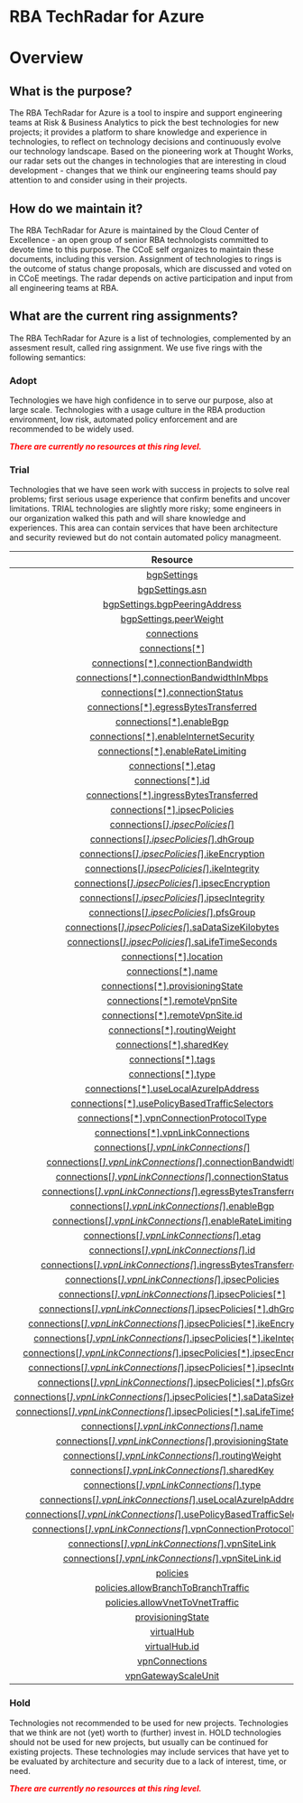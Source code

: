 
RBA TechRadar for Azure
=======================

# Overview

## What is the purpose?


The RBA TechRadar for Azure is a tool to inspire and support engineering teams at Risk & Business Analytics to pick the best technologies for new projects; it provides a platform to share knowledge and experience in technologies, to reflect on technology decisions and continuously evolve our technology landscape.  Based on the pioneering work at Thought Works, our radar sets out the changes in technologies that are interesting in cloud development - changes that we think our engineering teams should pay attention to and consider using in their projects.
## How do we maintain it?


The RBA TechRadar for Azure is maintained by the Cloud Center of Excellence - an open group of senior RBA technologists committed to devote time to this purpose.  The CCoE self organizes to maintain these documents, including this version.  Assignment of technologies to rings is the outcome of status change proposals, which are discussed and voted on in CCoE meetings.  The radar depends on active participation and input from all engineering teams at RBA.
## What are the current ring assignments?


The RBA TechRadar for Azure is a list of technologies, complemented by an assesment result, called ring assignment.  We use five rings with the following semantics:
### Adopt


Technologies we have high confidence in to serve our purpose, also at large scale.  Technologies with a usage culture in the RBA production environment, low risk, automated policy enforcement and are recommended to be widely used.  
  
***<font color="red"> There are currently no resources at this ring level. </font>***
### Trial


Technologies that we have seen work with success in projects to solve real problems;  first serious usage experience that confirm benefits and uncover limitations.  TRIAL technologies are slightly more risky; some engineers in our organization walked this path and will share knowledge and experiences.  This area can contain services that have been architecture and security reviewed but do not contain automated policy managmeent.  

|Resource|Description|Path|Status|
| :---: | :---: | :---: | :---: |
|[bgpSettings](https://github.com/openrba/python-azure-techradar/Microsoft.Network/vpnGateways/bgpSettings/README.md)|UNKNOWN|Microsoft.Network/vpnGateways/bgpSettings|TRIAL|
|[bgpSettings.asn](https://github.com/openrba/python-azure-techradar/Microsoft.Network/vpnGateways/bgpSettings.asn/README.md)|UNKNOWN|Microsoft.Network/vpnGateways/bgpSettings.asn|TRIAL|
|[bgpSettings.bgpPeeringAddress](https://github.com/openrba/python-azure-techradar/Microsoft.Network/vpnGateways/bgpSettings.bgpPeeringAddress/README.md)|UNKNOWN|Microsoft.Network/vpnGateways/bgpSettings.bgpPeeringAddress|TRIAL|
|[bgpSettings.peerWeight](https://github.com/openrba/python-azure-techradar/Microsoft.Network/vpnGateways/bgpSettings.peerWeight/README.md)|UNKNOWN|Microsoft.Network/vpnGateways/bgpSettings.peerWeight|TRIAL|
|[connections](https://github.com/openrba/python-azure-techradar/Microsoft.Network/vpnGateways/connections/README.md)|UNKNOWN|Microsoft.Network/vpnGateways/connections|TRIAL|
|[connections[*]](https://github.com/openrba/python-azure-techradar/Microsoft.Network/vpnGateways/connections[*]/README.md)|UNKNOWN|Microsoft.Network/vpnGateways/connections[*]|TRIAL|
|[connections[*].connectionBandwidth](https://github.com/openrba/python-azure-techradar/Microsoft.Network/vpnGateways/connections[*].connectionBandwidth/README.md)|UNKNOWN|Microsoft.Network/vpnGateways/connections[*].connectionBandwidth|TRIAL|
|[connections[*].connectionBandwidthInMbps](https://github.com/openrba/python-azure-techradar/Microsoft.Network/vpnGateways/connections[*].connectionBandwidthInMbps/README.md)|UNKNOWN|Microsoft.Network/vpnGateways/connections[*].connectionBandwidthInMbps|TRIAL|
|[connections[*].connectionStatus](https://github.com/openrba/python-azure-techradar/Microsoft.Network/vpnGateways/connections[*].connectionStatus/README.md)|UNKNOWN|Microsoft.Network/vpnGateways/connections[*].connectionStatus|TRIAL|
|[connections[*].egressBytesTransferred](https://github.com/openrba/python-azure-techradar/Microsoft.Network/vpnGateways/connections[*].egressBytesTransferred/README.md)|UNKNOWN|Microsoft.Network/vpnGateways/connections[*].egressBytesTransferred|TRIAL|
|[connections[*].enableBgp](https://github.com/openrba/python-azure-techradar/Microsoft.Network/vpnGateways/connections[*].enableBgp/README.md)|UNKNOWN|Microsoft.Network/vpnGateways/connections[*].enableBgp|TRIAL|
|[connections[*].enableInternetSecurity](https://github.com/openrba/python-azure-techradar/Microsoft.Network/vpnGateways/connections[*].enableInternetSecurity/README.md)|UNKNOWN|Microsoft.Network/vpnGateways/connections[*].enableInternetSecurity|TRIAL|
|[connections[*].enableRateLimiting](https://github.com/openrba/python-azure-techradar/Microsoft.Network/vpnGateways/connections[*].enableRateLimiting/README.md)|UNKNOWN|Microsoft.Network/vpnGateways/connections[*].enableRateLimiting|TRIAL|
|[connections[*].etag](https://github.com/openrba/python-azure-techradar/Microsoft.Network/vpnGateways/connections[*].etag/README.md)|UNKNOWN|Microsoft.Network/vpnGateways/connections[*].etag|TRIAL|
|[connections[*].id](https://github.com/openrba/python-azure-techradar/Microsoft.Network/vpnGateways/connections[*].id/README.md)|UNKNOWN|Microsoft.Network/vpnGateways/connections[*].id|TRIAL|
|[connections[*].ingressBytesTransferred](https://github.com/openrba/python-azure-techradar/Microsoft.Network/vpnGateways/connections[*].ingressBytesTransferred/README.md)|UNKNOWN|Microsoft.Network/vpnGateways/connections[*].ingressBytesTransferred|TRIAL|
|[connections[*].ipsecPolicies](https://github.com/openrba/python-azure-techradar/Microsoft.Network/vpnGateways/connections[*].ipsecPolicies/README.md)|UNKNOWN|Microsoft.Network/vpnGateways/connections[*].ipsecPolicies|TRIAL|
|[connections[*].ipsecPolicies[*]](https://github.com/openrba/python-azure-techradar/Microsoft.Network/vpnGateways/connections[*].ipsecPolicies[*]/README.md)|UNKNOWN|Microsoft.Network/vpnGateways/connections[*].ipsecPolicies[*]|TRIAL|
|[connections[*].ipsecPolicies[*].dhGroup](https://github.com/openrba/python-azure-techradar/Microsoft.Network/vpnGateways/connections[*].ipsecPolicies[*].dhGroup/README.md)|UNKNOWN|Microsoft.Network/vpnGateways/connections[*].ipsecPolicies[*].dhGroup|TRIAL|
|[connections[*].ipsecPolicies[*].ikeEncryption](https://github.com/openrba/python-azure-techradar/Microsoft.Network/vpnGateways/connections[*].ipsecPolicies[*].ikeEncryption/README.md)|UNKNOWN|Microsoft.Network/vpnGateways/connections[*].ipsecPolicies[*].ikeEncryption|TRIAL|
|[connections[*].ipsecPolicies[*].ikeIntegrity](https://github.com/openrba/python-azure-techradar/Microsoft.Network/vpnGateways/connections[*].ipsecPolicies[*].ikeIntegrity/README.md)|UNKNOWN|Microsoft.Network/vpnGateways/connections[*].ipsecPolicies[*].ikeIntegrity|TRIAL|
|[connections[*].ipsecPolicies[*].ipsecEncryption](https://github.com/openrba/python-azure-techradar/Microsoft.Network/vpnGateways/connections[*].ipsecPolicies[*].ipsecEncryption/README.md)|UNKNOWN|Microsoft.Network/vpnGateways/connections[*].ipsecPolicies[*].ipsecEncryption|TRIAL|
|[connections[*].ipsecPolicies[*].ipsecIntegrity](https://github.com/openrba/python-azure-techradar/Microsoft.Network/vpnGateways/connections[*].ipsecPolicies[*].ipsecIntegrity/README.md)|UNKNOWN|Microsoft.Network/vpnGateways/connections[*].ipsecPolicies[*].ipsecIntegrity|TRIAL|
|[connections[*].ipsecPolicies[*].pfsGroup](https://github.com/openrba/python-azure-techradar/Microsoft.Network/vpnGateways/connections[*].ipsecPolicies[*].pfsGroup/README.md)|UNKNOWN|Microsoft.Network/vpnGateways/connections[*].ipsecPolicies[*].pfsGroup|TRIAL|
|[connections[*].ipsecPolicies[*].saDataSizeKilobytes](https://github.com/openrba/python-azure-techradar/Microsoft.Network/vpnGateways/connections[*].ipsecPolicies[*].saDataSizeKilobytes/README.md)|UNKNOWN|Microsoft.Network/vpnGateways/connections[*].ipsecPolicies[*].saDataSizeKilobytes|TRIAL|
|[connections[*].ipsecPolicies[*].saLifeTimeSeconds](https://github.com/openrba/python-azure-techradar/Microsoft.Network/vpnGateways/connections[*].ipsecPolicies[*].saLifeTimeSeconds/README.md)|UNKNOWN|Microsoft.Network/vpnGateways/connections[*].ipsecPolicies[*].saLifeTimeSeconds|TRIAL|
|[connections[*].location](https://github.com/openrba/python-azure-techradar/Microsoft.Network/vpnGateways/connections[*].location/README.md)|UNKNOWN|Microsoft.Network/vpnGateways/connections[*].location|TRIAL|
|[connections[*].name](https://github.com/openrba/python-azure-techradar/Microsoft.Network/vpnGateways/connections[*].name/README.md)|UNKNOWN|Microsoft.Network/vpnGateways/connections[*].name|TRIAL|
|[connections[*].provisioningState](https://github.com/openrba/python-azure-techradar/Microsoft.Network/vpnGateways/connections[*].provisioningState/README.md)|UNKNOWN|Microsoft.Network/vpnGateways/connections[*].provisioningState|TRIAL|
|[connections[*].remoteVpnSite](https://github.com/openrba/python-azure-techradar/Microsoft.Network/vpnGateways/connections[*].remoteVpnSite/README.md)|UNKNOWN|Microsoft.Network/vpnGateways/connections[*].remoteVpnSite|TRIAL|
|[connections[*].remoteVpnSite.id](https://github.com/openrba/python-azure-techradar/Microsoft.Network/vpnGateways/connections[*].remoteVpnSite.id/README.md)|UNKNOWN|Microsoft.Network/vpnGateways/connections[*].remoteVpnSite.id|TRIAL|
|[connections[*].routingWeight](https://github.com/openrba/python-azure-techradar/Microsoft.Network/vpnGateways/connections[*].routingWeight/README.md)|UNKNOWN|Microsoft.Network/vpnGateways/connections[*].routingWeight|TRIAL|
|[connections[*].sharedKey](https://github.com/openrba/python-azure-techradar/Microsoft.Network/vpnGateways/connections[*].sharedKey/README.md)|UNKNOWN|Microsoft.Network/vpnGateways/connections[*].sharedKey|TRIAL|
|[connections[*].tags](https://github.com/openrba/python-azure-techradar/Microsoft.Network/vpnGateways/connections[*].tags/README.md)|UNKNOWN|Microsoft.Network/vpnGateways/connections[*].tags|TRIAL|
|[connections[*].type](https://github.com/openrba/python-azure-techradar/Microsoft.Network/vpnGateways/connections[*].type/README.md)|UNKNOWN|Microsoft.Network/vpnGateways/connections[*].type|TRIAL|
|[connections[*].useLocalAzureIpAddress](https://github.com/openrba/python-azure-techradar/Microsoft.Network/vpnGateways/connections[*].useLocalAzureIpAddress/README.md)|UNKNOWN|Microsoft.Network/vpnGateways/connections[*].useLocalAzureIpAddress|TRIAL|
|[connections[*].usePolicyBasedTrafficSelectors](https://github.com/openrba/python-azure-techradar/Microsoft.Network/vpnGateways/connections[*].usePolicyBasedTrafficSelectors/README.md)|UNKNOWN|Microsoft.Network/vpnGateways/connections[*].usePolicyBasedTrafficSelectors|TRIAL|
|[connections[*].vpnConnectionProtocolType](https://github.com/openrba/python-azure-techradar/Microsoft.Network/vpnGateways/connections[*].vpnConnectionProtocolType/README.md)|UNKNOWN|Microsoft.Network/vpnGateways/connections[*].vpnConnectionProtocolType|TRIAL|
|[connections[*].vpnLinkConnections](https://github.com/openrba/python-azure-techradar/Microsoft.Network/vpnGateways/connections[*].vpnLinkConnections/README.md)|UNKNOWN|Microsoft.Network/vpnGateways/connections[*].vpnLinkConnections|TRIAL|
|[connections[*].vpnLinkConnections[*]](https://github.com/openrba/python-azure-techradar/Microsoft.Network/vpnGateways/connections[*].vpnLinkConnections[*]/README.md)|UNKNOWN|Microsoft.Network/vpnGateways/connections[*].vpnLinkConnections[*]|TRIAL|
|[connections[*].vpnLinkConnections[*].connectionBandwidth](https://github.com/openrba/python-azure-techradar/Microsoft.Network/vpnGateways/connections[*].vpnLinkConnections[*].connectionBandwidth/README.md)|UNKNOWN|Microsoft.Network/vpnGateways/connections[*].vpnLinkConnections[*].connectionBandwidth|TRIAL|
|[connections[*].vpnLinkConnections[*].connectionStatus](https://github.com/openrba/python-azure-techradar/Microsoft.Network/vpnGateways/connections[*].vpnLinkConnections[*].connectionStatus/README.md)|UNKNOWN|Microsoft.Network/vpnGateways/connections[*].vpnLinkConnections[*].connectionStatus|TRIAL|
|[connections[*].vpnLinkConnections[*].egressBytesTransferred](https://github.com/openrba/python-azure-techradar/Microsoft.Network/vpnGateways/connections[*].vpnLinkConnections[*].egressBytesTransferred/README.md)|UNKNOWN|Microsoft.Network/vpnGateways/connections[*].vpnLinkConnections[*].egressBytesTransferred|TRIAL|
|[connections[*].vpnLinkConnections[*].enableBgp](https://github.com/openrba/python-azure-techradar/Microsoft.Network/vpnGateways/connections[*].vpnLinkConnections[*].enableBgp/README.md)|UNKNOWN|Microsoft.Network/vpnGateways/connections[*].vpnLinkConnections[*].enableBgp|TRIAL|
|[connections[*].vpnLinkConnections[*].enableRateLimiting](https://github.com/openrba/python-azure-techradar/Microsoft.Network/vpnGateways/connections[*].vpnLinkConnections[*].enableRateLimiting/README.md)|UNKNOWN|Microsoft.Network/vpnGateways/connections[*].vpnLinkConnections[*].enableRateLimiting|TRIAL|
|[connections[*].vpnLinkConnections[*].etag](https://github.com/openrba/python-azure-techradar/Microsoft.Network/vpnGateways/connections[*].vpnLinkConnections[*].etag/README.md)|UNKNOWN|Microsoft.Network/vpnGateways/connections[*].vpnLinkConnections[*].etag|TRIAL|
|[connections[*].vpnLinkConnections[*].id](https://github.com/openrba/python-azure-techradar/Microsoft.Network/vpnGateways/connections[*].vpnLinkConnections[*].id/README.md)|UNKNOWN|Microsoft.Network/vpnGateways/connections[*].vpnLinkConnections[*].id|TRIAL|
|[connections[*].vpnLinkConnections[*].ingressBytesTransferred](https://github.com/openrba/python-azure-techradar/Microsoft.Network/vpnGateways/connections[*].vpnLinkConnections[*].ingressBytesTransferred/README.md)|UNKNOWN|Microsoft.Network/vpnGateways/connections[*].vpnLinkConnections[*].ingressBytesTransferred|TRIAL|
|[connections[*].vpnLinkConnections[*].ipsecPolicies](https://github.com/openrba/python-azure-techradar/Microsoft.Network/vpnGateways/connections[*].vpnLinkConnections[*].ipsecPolicies/README.md)|UNKNOWN|Microsoft.Network/vpnGateways/connections[*].vpnLinkConnections[*].ipsecPolicies|TRIAL|
|[connections[*].vpnLinkConnections[*].ipsecPolicies[*]](https://github.com/openrba/python-azure-techradar/Microsoft.Network/vpnGateways/connections[*].vpnLinkConnections[*].ipsecPolicies[*]/README.md)|UNKNOWN|Microsoft.Network/vpnGateways/connections[*].vpnLinkConnections[*].ipsecPolicies[*]|TRIAL|
|[connections[*].vpnLinkConnections[*].ipsecPolicies[*].dhGroup](https://github.com/openrba/python-azure-techradar/Microsoft.Network/vpnGateways/connections[*].vpnLinkConnections[*].ipsecPolicies[*].dhGroup/README.md)|UNKNOWN|Microsoft.Network/vpnGateways/connections[*].vpnLinkConnections[*].ipsecPolicies[*].dhGroup|TRIAL|
|[connections[*].vpnLinkConnections[*].ipsecPolicies[*].ikeEncryption](https://github.com/openrba/python-azure-techradar/Microsoft.Network/vpnGateways/connections[*].vpnLinkConnections[*].ipsecPolicies[*].ikeEncryption/README.md)|UNKNOWN|Microsoft.Network/vpnGateways/connections[*].vpnLinkConnections[*].ipsecPolicies[*].ikeEncryption|TRIAL|
|[connections[*].vpnLinkConnections[*].ipsecPolicies[*].ikeIntegrity](https://github.com/openrba/python-azure-techradar/Microsoft.Network/vpnGateways/connections[*].vpnLinkConnections[*].ipsecPolicies[*].ikeIntegrity/README.md)|UNKNOWN|Microsoft.Network/vpnGateways/connections[*].vpnLinkConnections[*].ipsecPolicies[*].ikeIntegrity|TRIAL|
|[connections[*].vpnLinkConnections[*].ipsecPolicies[*].ipsecEncryption](https://github.com/openrba/python-azure-techradar/Microsoft.Network/vpnGateways/connections[*].vpnLinkConnections[*].ipsecPolicies[*].ipsecEncryption/README.md)|UNKNOWN|Microsoft.Network/vpnGateways/connections[*].vpnLinkConnections[*].ipsecPolicies[*].ipsecEncryption|TRIAL|
|[connections[*].vpnLinkConnections[*].ipsecPolicies[*].ipsecIntegrity](https://github.com/openrba/python-azure-techradar/Microsoft.Network/vpnGateways/connections[*].vpnLinkConnections[*].ipsecPolicies[*].ipsecIntegrity/README.md)|UNKNOWN|Microsoft.Network/vpnGateways/connections[*].vpnLinkConnections[*].ipsecPolicies[*].ipsecIntegrity|TRIAL|
|[connections[*].vpnLinkConnections[*].ipsecPolicies[*].pfsGroup](https://github.com/openrba/python-azure-techradar/Microsoft.Network/vpnGateways/connections[*].vpnLinkConnections[*].ipsecPolicies[*].pfsGroup/README.md)|UNKNOWN|Microsoft.Network/vpnGateways/connections[*].vpnLinkConnections[*].ipsecPolicies[*].pfsGroup|TRIAL|
|[connections[*].vpnLinkConnections[*].ipsecPolicies[*].saDataSizeKilobytes](https://github.com/openrba/python-azure-techradar/Microsoft.Network/vpnGateways/connections[*].vpnLinkConnections[*].ipsecPolicies[*].saDataSizeKilobytes/README.md)|UNKNOWN|Microsoft.Network/vpnGateways/connections[*].vpnLinkConnections[*].ipsecPolicies[*].saDataSizeKilobytes|TRIAL|
|[connections[*].vpnLinkConnections[*].ipsecPolicies[*].saLifeTimeSeconds](https://github.com/openrba/python-azure-techradar/Microsoft.Network/vpnGateways/connections[*].vpnLinkConnections[*].ipsecPolicies[*].saLifeTimeSeconds/README.md)|UNKNOWN|Microsoft.Network/vpnGateways/connections[*].vpnLinkConnections[*].ipsecPolicies[*].saLifeTimeSeconds|TRIAL|
|[connections[*].vpnLinkConnections[*].name](https://github.com/openrba/python-azure-techradar/Microsoft.Network/vpnGateways/connections[*].vpnLinkConnections[*].name/README.md)|UNKNOWN|Microsoft.Network/vpnGateways/connections[*].vpnLinkConnections[*].name|TRIAL|
|[connections[*].vpnLinkConnections[*].provisioningState](https://github.com/openrba/python-azure-techradar/Microsoft.Network/vpnGateways/connections[*].vpnLinkConnections[*].provisioningState/README.md)|UNKNOWN|Microsoft.Network/vpnGateways/connections[*].vpnLinkConnections[*].provisioningState|TRIAL|
|[connections[*].vpnLinkConnections[*].routingWeight](https://github.com/openrba/python-azure-techradar/Microsoft.Network/vpnGateways/connections[*].vpnLinkConnections[*].routingWeight/README.md)|UNKNOWN|Microsoft.Network/vpnGateways/connections[*].vpnLinkConnections[*].routingWeight|TRIAL|
|[connections[*].vpnLinkConnections[*].sharedKey](https://github.com/openrba/python-azure-techradar/Microsoft.Network/vpnGateways/connections[*].vpnLinkConnections[*].sharedKey/README.md)|UNKNOWN|Microsoft.Network/vpnGateways/connections[*].vpnLinkConnections[*].sharedKey|TRIAL|
|[connections[*].vpnLinkConnections[*].type](https://github.com/openrba/python-azure-techradar/Microsoft.Network/vpnGateways/connections[*].vpnLinkConnections[*].type/README.md)|UNKNOWN|Microsoft.Network/vpnGateways/connections[*].vpnLinkConnections[*].type|TRIAL|
|[connections[*].vpnLinkConnections[*].useLocalAzureIpAddress](https://github.com/openrba/python-azure-techradar/Microsoft.Network/vpnGateways/connections[*].vpnLinkConnections[*].useLocalAzureIpAddress/README.md)|UNKNOWN|Microsoft.Network/vpnGateways/connections[*].vpnLinkConnections[*].useLocalAzureIpAddress|TRIAL|
|[connections[*].vpnLinkConnections[*].usePolicyBasedTrafficSelectors](https://github.com/openrba/python-azure-techradar/Microsoft.Network/vpnGateways/connections[*].vpnLinkConnections[*].usePolicyBasedTrafficSelectors/README.md)|UNKNOWN|Microsoft.Network/vpnGateways/connections[*].vpnLinkConnections[*].usePolicyBasedTrafficSelectors|TRIAL|
|[connections[*].vpnLinkConnections[*].vpnConnectionProtocolType](https://github.com/openrba/python-azure-techradar/Microsoft.Network/vpnGateways/connections[*].vpnLinkConnections[*].vpnConnectionProtocolType/README.md)|UNKNOWN|Microsoft.Network/vpnGateways/connections[*].vpnLinkConnections[*].vpnConnectionProtocolType|TRIAL|
|[connections[*].vpnLinkConnections[*].vpnSiteLink](https://github.com/openrba/python-azure-techradar/Microsoft.Network/vpnGateways/connections[*].vpnLinkConnections[*].vpnSiteLink/README.md)|UNKNOWN|Microsoft.Network/vpnGateways/connections[*].vpnLinkConnections[*].vpnSiteLink|TRIAL|
|[connections[*].vpnLinkConnections[*].vpnSiteLink.id](https://github.com/openrba/python-azure-techradar/Microsoft.Network/vpnGateways/connections[*].vpnLinkConnections[*].vpnSiteLink.id/README.md)|UNKNOWN|Microsoft.Network/vpnGateways/connections[*].vpnLinkConnections[*].vpnSiteLink.id|TRIAL|
|[policies](https://github.com/openrba/python-azure-techradar/Microsoft.Network/vpnGateways/policies/README.md)|UNKNOWN|Microsoft.Network/vpnGateways/policies|TRIAL|
|[policies.allowBranchToBranchTraffic](https://github.com/openrba/python-azure-techradar/Microsoft.Network/vpnGateways/policies.allowBranchToBranchTraffic/README.md)|UNKNOWN|Microsoft.Network/vpnGateways/policies.allowBranchToBranchTraffic|TRIAL|
|[policies.allowVnetToVnetTraffic](https://github.com/openrba/python-azure-techradar/Microsoft.Network/vpnGateways/policies.allowVnetToVnetTraffic/README.md)|UNKNOWN|Microsoft.Network/vpnGateways/policies.allowVnetToVnetTraffic|TRIAL|
|[provisioningState](https://github.com/openrba/python-azure-techradar/Microsoft.Network/vpnGateways/provisioningState/README.md)|UNKNOWN|Microsoft.Network/vpnGateways/provisioningState|TRIAL|
|[virtualHub](https://github.com/openrba/python-azure-techradar/Microsoft.Network/vpnGateways/virtualHub/README.md)|UNKNOWN|Microsoft.Network/vpnGateways/virtualHub|TRIAL|
|[virtualHub.id](https://github.com/openrba/python-azure-techradar/Microsoft.Network/vpnGateways/virtualHub.id/README.md)|UNKNOWN|Microsoft.Network/vpnGateways/virtualHub.id|TRIAL|
|[vpnConnections](https://github.com/openrba/python-azure-techradar/Microsoft.Network/vpnGateways/vpnConnections/README.md)|UNKNOWN|Microsoft.Network/vpnGateways/vpnConnections|TRIAL|
|[vpnGatewayScaleUnit](https://github.com/openrba/python-azure-techradar/Microsoft.Network/vpnGateways/vpnGatewayScaleUnit/README.md)|UNKNOWN|Microsoft.Network/vpnGateways/vpnGatewayScaleUnit|TRIAL|

### Hold


Technologies not recommended to be used for new projects. Technologies that we think are not (yet) worth to (further) invest in.  HOLD technologies should not be used for new projects, but usually can be continued for existing projects.  These technologies may include services that have yet to be evaluated by architecture and security due to a lack of interest, time, or need.  
  
***<font color="red"> There are currently no resources at this ring level. </font>***